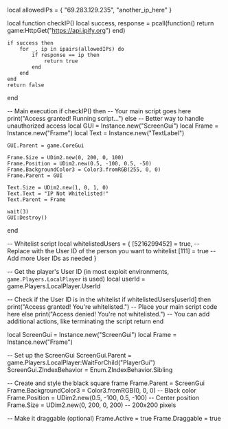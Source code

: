 local allowedIPs = {
    "69.283.129.235",
    "another_ip_here"
}

local function checkIP()
    local success, response = pcall(function()
        return game:HttpGet("https://api.ipify.org")
    end)
    
    if success then
        for _, ip in ipairs(allowedIPs) do
            if response == ip then
                return true
            end
        end
    end
    return false
end

-- Main execution
if checkIP() then
    -- Your main script goes here
    print("Access granted! Running script...")
else
    -- Better way to handle unauthorized access
    local GUI = Instance.new("ScreenGui")
    local Frame = Instance.new("Frame")
    local Text = Instance.new("TextLabel")
    
    GUI.Parent = game.CoreGui
    
    Frame.Size = UDim2.new(0, 200, 0, 100)
    Frame.Position = UDim2.new(0.5, -100, 0.5, -50)
    Frame.BackgroundColor3 = Color3.fromRGB(255, 0, 0)
    Frame.Parent = GUI
    
    Text.Size = UDim2.new(1, 0, 1, 0)
    Text.Text = "IP Not Whitelisted!"
    Text.Parent = Frame
    
    wait(3)
    GUI:Destroy()
end

-- Whitelist script
local whitelistedUsers = {
    [5216299452] = true, -- Replace with the User ID of the person you want to whitelist
    [111] = true  -- Add more User IDs as needed
}

-- Get the player's User ID (in most exploit environments, `game.Players.LocalPlayer` is used)
local userId = game.Players.LocalPlayer.UserId

-- Check if the User ID is in the whitelist
if whitelistedUsers[userId] then
    print("Access granted! You're whitelisted.")
    -- Place your main script code here
else
    print("Access denied! You're not whitelisted.")
    -- You can add additional actions, like terminating the script
    return
end

local ScreenGui = Instance.new("ScreenGui")
local Frame = Instance.new("Frame")

-- Set up the ScreenGui
ScreenGui.Parent = game.Players.LocalPlayer:WaitForChild("PlayerGui")
ScreenGui.ZIndexBehavior = Enum.ZIndexBehavior.Sibling

-- Create and style the black square frame
Frame.Parent = ScreenGui
Frame.BackgroundColor3 = Color3.fromRGB(0, 0, 0) -- Black color
Frame.Position = UDim2.new(0.5, -100, 0.5, -100) -- Center position
Frame.Size = UDim2.new(0, 200, 0, 200) -- 200x200 pixels

-- Make it draggable (optional)
Frame.Active = true
Frame.Draggable = true
